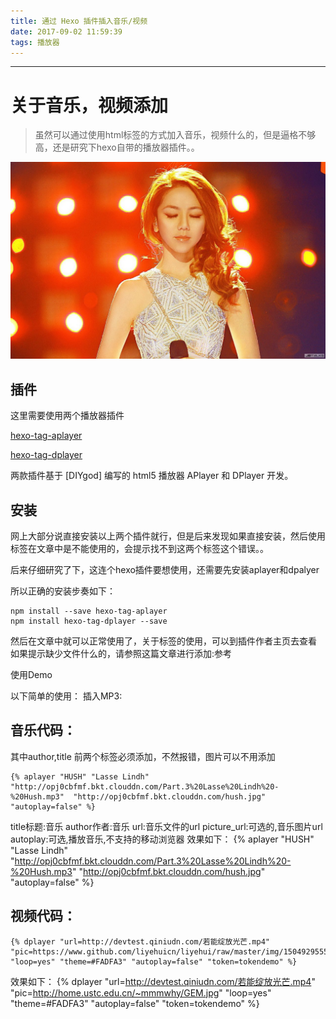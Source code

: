 ```yaml
---
title: 通过 Hexo 插件插入音乐/视频
date: 2017-09-02 11:59:39
tags: 播放器
---
```

<hr>


# 关于音乐，视频添加

> 虽然可以通过使用html标签的方式加入音乐，视频什么的，但是逼格不够高，还是研究下hexo自带的播放器插件。。

![enter description here][1]
<!--more-->
## 插件

这里需要使用两个播放器插件

[hexo-tag-aplayer](https://github.com/grzhan/hexo-tag-aplayer#upstream-issue)

[hexo-tag-dplayer](https://github.com/NextMoe/hexo-tag-dplayer)

两款插件基于 [DIYgod] 编写的 html5 播放器 APlayer 和 DPlayer 开发。

## 安装

网上大部分说直接安装以上两个插件就行，但是后来发现如果直接安装，然后使用标签在文章中是不能使用的，会提示找不到这两个标签这个错误。。

后来仔细研究了下，这连个hexo插件要想使用，还需要先安装aplayer和dpalyer

所以正确的安装步奏如下：

```
npm install --save hexo-tag-aplayer
npm install hexo-tag-dplayer --save
```

然后在文章中就可以正常使用了，关于标签的使用，可以到插件作者主页去查看
如果提示缺少文件什么的，请参照这篇文章进行添加:参考

使用Demo

以下简单的使用：
插入MP3:

## 音乐代码：
其中author,title 前两个标签必须添加，不然报错，图片可以不用添加

```
{% aplayer "HUSH" "Lasse Lindh" "http://opj0cbfmf.bkt.clouddn.com/Part.3%20Lasse%20Lindh%20-%20Hush.mp3"  "http://opj0cbfmf.bkt.clouddn.com/hush.jpg" "autoplay=false" %}
```
title标题:音乐
author作者:音乐
url:音乐文件的url
picture_url:可选的,音乐图片url
autoplay:可选,播放音乐,不支持的移动浏览器
效果如下：
{% aplayer "HUSH" "Lasse Lindh" "http://opj0cbfmf.bkt.clouddn.com/Part.3%20Lasse%20Lindh%20-%20Hush.mp3"  "http://opj0cbfmf.bkt.clouddn.com/hush.jpg" "autoplay=false" %}


## 视频代码：

```
{% dplayer "url=http://devtest.qiniudn.com/若能绽放光芒.mp4"  "pic=https://www.github.com/liyehuicn/liyehui/raw/master/img/1504929555850.jpg" "loop=yes" "theme=#FADFA3" "autoplay=false" "token=tokendemo" %}
```

效果如下：
{% dplayer "url=http://devtest.qiniudn.com/若能绽放光芒.mp4"  "pic=http://home.ustc.edu.cn/~mmmwhy/GEM.jpg" "loop=yes" "theme=#FADFA3" "autoplay=false" "token=tokendemo" %}


  [1]: https://www.github.com/liyehuicn/liyehui/raw/master/img/1504929555850.jpg